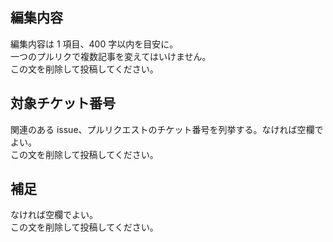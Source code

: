 ## 編集内容

編集内容は 1 項目、400 字以内を目安に。\
一つのプルリクで複数記事を変えてはいけません。\
この文を削除して投稿してください。

## 対象チケット番号

関連のある issue、プルリクエストのチケット番号を列挙する。なければ空欄でよい。\
この文を削除して投稿してください。

## 補足

なければ空欄でよい。\
この文を削除して投稿してください。